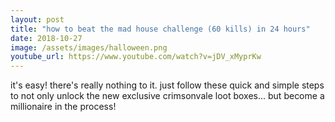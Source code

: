 ```yaml
---
layout: post
title: "how to beat the mad house challenge (60 kills) in 24 hours"
date: 2018-10-27
image: /assets/images/halloween.png
youtube_url: https://www.youtube.com/watch?v=jDV_xMyprKw
---
```


it's easy! there's really nothing to it. just follow these quick and simple steps to not only unlock the new exclusive crimsonvale loot boxes... but become a millionaire in the process!
